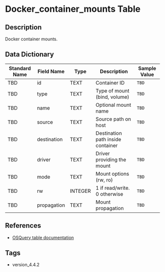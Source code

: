 # Docker_container_mounts Table

## Description
Docker container mounts.

## Data Dictionary
|Standard Name|Field Name|Type|Description|Sample Value|
|---|---|---|---|---|
|TBD|id|TEXT|Container ID|`TBD`|
|TBD|type|TEXT|Type of mount (bind, volume)|`TBD`|
|TBD|name|TEXT|Optional mount name|`TBD`|
|TBD|source|TEXT|Source path on host|`TBD`|
|TBD|destination|TEXT|Destination path inside container|`TBD`|
|TBD|driver|TEXT|Driver providing the mount|`TBD`|
|TBD|mode|TEXT|Mount options (rw, ro)|`TBD`|
|TBD|rw|INTEGER|1 if read/write. 0 otherwise|`TBD`|
|TBD|propagation|TEXT|Mount propagation|`TBD`|

## References
* [OSQuery table documentation](https://osquery.io/schema/current#docker_container_mounts)

## Tags
* version_4.4.2